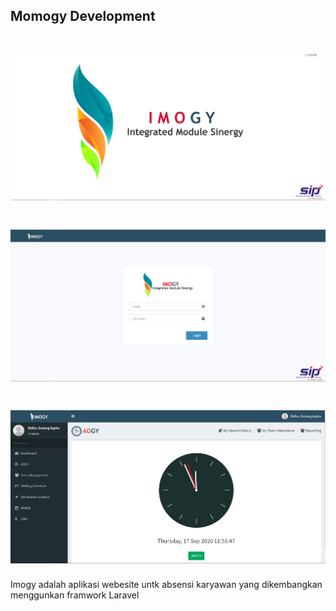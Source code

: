 ## Momogy Development

# ![alt text](https://github.com/RidhoJhulang/imogy-dev/blob/master/Screenshot_4.png)
# ![alt text](https://github.com/RidhoJhulang/imogy-dev/blob/master/Screenshot_5.png)
# ![alt text](https://github.com/RidhoJhulang/imogy-dev/blob/master/Screenshot_6.png)
Imogy adalah aplikasi webesite untk absensi karyawan yang dikembangkan menggunkan framwork Laravel

